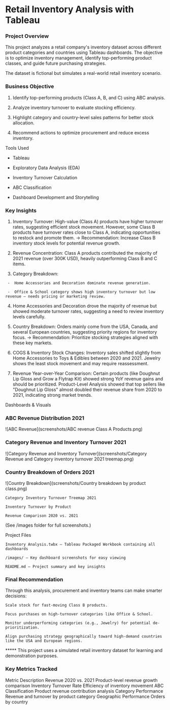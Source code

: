 # Retail Inventory Analysis with Tableau

### Project Overview

This project analyzes a retail company's inventory dataset across different product categories and countries using Tableau dashboards.
The objective is to optimize inventory management, identify top-performing product classes, and guide future purchasing strategies.

The dataset is fictional but simulates a real-world retail inventory scenario.

### Business Objective

  1. Identify top-performing products (Class A, B, and C) using ABC analysis.

  2. Analyze inventory turnover to evaluate stocking efficiency.

  3. Highlight category and country-level sales patterns for better stock allocation.

  4. Recommend actions to optimize procurement and reduce excess inventory.

Tools Used

  - Tableau

  - Exploratory Data Analysis (EDA)

  - Inventory Turnover Calculation

  - ABC Classification

  - Dashboard Development and Storytelling


### Key Insights

   1. Inventory Turnover:
      High-value (Class A) products have higher turnover rates, suggesting efficient stock movement.
      However, some Class B products have turnover rates close to Class A, indicating opportunities to restock and promote them.
    → Recommendation: Increase Class B inventory stock levels for potential revenue growth.

   2. Revenue Concentration:
      Class A products contributed the majority of 2021 revenue (over 300K USD), heavily outperforming Class B and C items.

   3. Category Breakdown:

     -  Home Accessories and Decoration dominate revenue generation.

     -  Office & School category shows high inventory turnover but low revenue — needs pricing or marketing review.

   4. Home Accessories and Decoration drove the majority of revenue but showed moderate turnover rates, suggesting a need to review inventory levels carefully.

   5. Country Breakdown:
      Orders mainly come from the USA, Canada, and several European countries, suggesting priority regions for inventory focus.
    → Recommendation: Prioritize stocking strategies aligned with these key markets.

   6. COGS & Inventory Stock Changes:
      Inventory sales shifted slightly from Home Accessories to Toys & Edibles between 2020 and 2021.
      Jewelry shows the least stock movement and may require reassessment.
      
   7. Revenue Year-over-Year Comparison:
      Certain products (like Doughnut Lip Gloss and Grow a Flytrap Kit) showed strong YoY revenue gains and should be prioritized.
      Product-Level Analysis showed that top sellers like "Doughnut Lip Gloss" almost doubled their revenue share from 2020 to 2021, indicating strong market trends.

Dashboards & Visuals

   ### ABC Revenue Distribution 2021
   ![ABC Revenue](screenshots/ABC revenue Class A Products.png)

   ### Category Revenue and Inventory Turnover 2021
   ![Category Revenue and Inventory Turnover](screenshots/Category Revenue and Category inventory turnover 2021 treemap.png)

   ### Country Breakdown of Orders 2021
   ![Country Breakdown](screenshots/Country breakdown by product class.png)

    Category Inventory Turnover Treemap 2021

    Inventory Turnover by Product

    Revenue Comparison 2020 vs. 2021


(See /images folder for full screenshots.)

Project Files

    Inventory Analysis.twbx – Tableau Packaged Workbook containing all dashboards

    /images/ – Key dashboard screenshots for easy viewing

    README.md – Project summary and key insights


### Final Recommendation

Through this analysis, procurement and inventory teams can make smarter decisions:

    Scale stock for fast-moving Class B products.

    Focus purchases on high-turnover categories like Office & School.

    Monitor underperforming categories (e.g., Jewelry) for potential de-prioritization.

    Align purchasing strategy geographically toward high-demand countries like the USA and European regions.

***** This project uses a simulated retail inventory dataset for learning and demonstration purposes.

### Key Metrics Tracked
Metric	Description
Revenue 2020 vs. 2021	Product-level revenue growth comparison
Inventory Turnover Rate	Efficiency of inventory movement
ABC Classification	Product revenue contribution analysis
Category Performance	Revenue and turnover by product category
Geographic Performance	Orders by country
